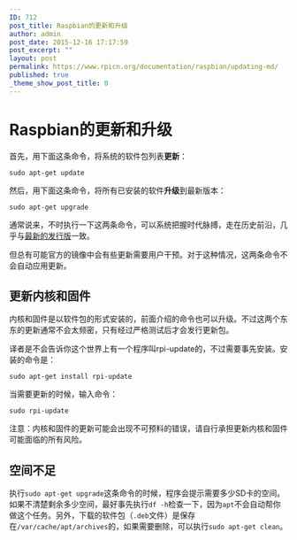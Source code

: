 ```yaml
---
ID: 712
post_title: Raspbian的更新和升级
author: admin
post_date: 2015-12-16 17:17:59
post_excerpt: ""
layout: post
permalink: https://www.rpicn.org/documentation/raspbian/updating-md/
published: true
_theme_show_post_title: 0
---
```

# Raspbian的更新和升级

首先，用下面这条命令，将系统的软件包列表**更新**：

    sudo apt-get update

然后，用下面这条命令，将所有已安装的软件**升级**到最新版本：

    sudo apt-get upgrade

通常说来，不时执行一下这两条命令，可以系统把握时代脉搏，走在历史前沿，几乎与<a href="http://www.raspberrypi.org/downloads/" target="_blank">最新的发行版</a>一致。

但总有可能官方的镜像中会有些更新需要用户干预。对于这种情况，这两条命令不会自动应用更新。

## 更新内核和固件

内核和固件是以软件包的形式安装的，前面介绍的命令也可以升级。不过这两个东东的更新通常不会太频密，只有经过严格测试后才会发行更新包。

译者是不会告诉你这个世界上有一个程序叫rpi-update的，不过需要事先安装。安装的命令是：

    sudo apt-get install rpi-update

当需要更新的时候，输入命令：

    sudo rpi-update

注意：内核和固件的更新可能会出现不可预料的错误，请自行承担更新内核和固件可能面临的所有风险。

## 空间不足

执行`sudo apt-get upgrade`这条命令的时候，程序会提示需要多少SD卡的空间。如果不清楚剩余多少空间，最好事先执行`df -h`检查一下，因为`apt`不会自动帮你做这个任务。另外，下载的软件包（`.deb`文件）是保存在`/var/cache/apt/archives`的，如果需要删除，可以执行`sudo apt-get clean`。
